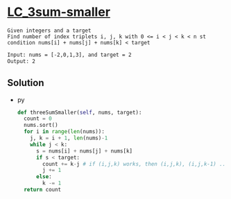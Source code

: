 # [LC_3sum-smaller](https://leetcode.com/problems/3sum-smaller)

```en
Given integers and a target
Find number of index triplets i, j, k with 0 <= i < j < k < n st condition nums[i] + nums[j] + nums[k] < target
```

```txt
Input: nums = [-2,0,1,3], and target = 2
Output: 2
```

## Solution

* py

  ```py
  def threeSumSmaller(self, nums, target):
    count = 0
    nums.sort()
    for i in range(len(nums)):
      j, k = i + 1, len(nums)-1
      while j < k:
        s = nums[i] + nums[j] + nums[k]
        if s < target:
          count += k-j # if (i,j,k) works, then (i,j,k), (i,j,k-1) ... (i, j, j + 1)
          j += 1
        else:
          k -= 1
    return count
  ```
